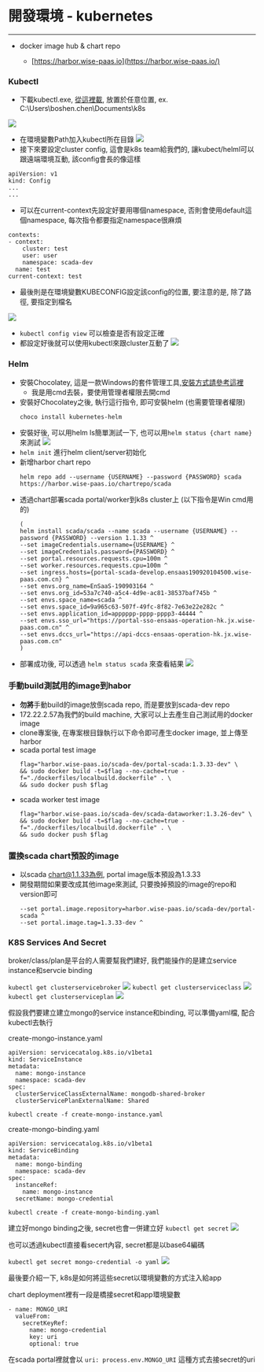 # 開發環境 - kubernetes

---

* docker image hub & chart repo

  * [https://harbor.wise-paas.io](https://harbor.wise-paas.io/)

### Kubectl

* 下載kubectl.exe, [從這裡載](https://kubernetes.io/docs/tasks/tools/install-kubectl/#install-kubectl-on-windows), 放置於任意位置, ex. C:\Users\boshen.chen\Documents\k8s

![](/assets/kubectlpath.png)

* 在環境變數Path加入kubectl所在目錄
  ![](/assets/kubectlpathenv_mask.png)
* 接下來要設定cluster config, 這會是k8s team給我們的, 讓kubect/helml可以跟遠端環境互動, 該config會長的像這樣

```
apiVersion: v1
kind: Config
...
...
```

* 可以在current-context先設定好要用哪個namespace, 否則會使用default這個namespace, 每次指令都要指定namespace很麻煩

```
contexts:
- context:
    cluster: test
    user: user
    namespace: scada-dev
  name: test
current-context: test
```

* 最後則是在環境變數KUBECONFIG設定該config的位置, 要注意的是, 除了路徑, 要指定到檔名

![](/assets/kubeconfig.PNG)

* `kubectl config view` 可以檢查是否有設定正確
* 都設定好後就可以使用kubectl來跟cluster互動了
  ![](/assets/kubectlusage.PNG)

### Helm

* 安裝Chocolatey, 這是一款Windows的套件管理工具,[安裝方式請參考這裡](https://chocolatey.org/docs/installation#install-with-cmdexe)
  * 我是用cmd去裝，要使用管理者權限去開cmd
* 安裝好Chocolatey之後, 執行這行指令, 即可安裝helm \(也需要管理者權限\)
  ```
  choco install kubernetes-helm
  ```
* 安裝好後, 可以用helm ls簡單測試一下, 也可以用`helm status {chart name}` 來測試
  ![](/assets/helmls.PNG)
* `helm init` 進行helm client/server初始化
* 新增harbor chart repo
  ```
  helm repo add --username {USERNAME} --password {PASSWORD} scada https://harbor.wise-paas.io/chartrepo/scada
  ```
* 透過chart部署scada portal/worker到k8s cluster上 \(以下指令是Win cmd用的\)
  ```
  (
  helm install scada/scada --name scada --username {USERNAME} --password {PASSWORD} --version 1.1.33 ^
  --set imageCredentials.username={USERNAME} ^
  --set imageCredentials.password={PASSWORD} ^
  --set portal.resources.requests.cpu=100m ^
  --set worker.resources.requests.cpu=100m ^
  --set ingress.hosts={portal-scada-develop.ensaas190920104500.wise-paas.com.cn} ^
  --set envs.org_name=EnSaaS-190903164 ^
  --set envs.org_id=53a7c740-a5c4-4d9e-ac81-38537baf745b ^
  --set envs.space_name=scada ^
  --set envs.space_id=9a965c63-507f-49fc-8f82-7e63e22e282c ^
  --set envs.application_id=apppppp-pppp-pppp3-44444 ^
  --set envs.sso_url="https://portal-sso-ensaas-operation-hk.jx.wise-paas.com.cn" ^
  --set envs.dccs_url="https://api-dccs-ensaas-operation-hk.jx.wise-paas.com.cn"
  )
  ```
* 部署成功後, 可以透過 `helm status scada` 來查看結果
  ![](/assets/helmstatus.PNG)

### 手動build測試用的image到habor

* **勿將**手動build的image放倒scada repo, 而是要放到scada-dev repo
* 172.22.2.57為我們的build machine, 大家可以上去產生自己測試用的docker image
* clone專案後, 在專案根目錄執行以下命令即可產生docker image, 並上傳至harbor
* scada portal test image
  ```
  flag="harbor.wise-paas.io/scada-dev/portal-scada:1.3.33-dev" \
  && sudo docker build -t=$flag --no-cache=true -f="./dockerfiles/localbuild.dockerfile" . \
  && sudo docker push $flag
  ```
* scada worker test image
  ```
  flag="harbor.wise-paas.io/scada-dev/scada-dataworker:1.3.26-dev" \
  && sudo docker build -t=$flag --no-cache=true -f="./dockerfiles/localbuild.dockerfile" . \
  && sudo docker push $flag
  ```

### 置換scada chart預設的image

* 以scada chart@1.1.33為例, portal image版本預設為1.3.33
* 開發期間如果要改成其他image來測試, 只要換掉預設的image的repo和version即可
  ```
  --set portal.image.repository=harbor.wise-paas.io/scada-dev/portal-scada ^
  --set portal.image.tag=1.3.33-dev ^
  ```

### K8S Services And Secret
broker/class/plan是平台的人需要幫我們建好, 我們能操作的是建立service instance和servcie binding

`kubectl get clusterservicebroker`
![](/assets/svnbrokerresult.PNG)
`kubectl get clusterserviceclass`
![](/assets/svcclasresult.PNG)
`kubectl get clusterserviceplan`
![](/assets/svcplanresult.PNG)

假設我們要建立建立mongo的service instance和binding, 可以準備yaml檔, 配合kubectl去執行

create-mongo-instance.yaml
```
apiVersion: servicecatalog.k8s.io/v1beta1
kind: ServiceInstance
metadata:
  name: mongo-instance
  namespace: scada-dev
spec:
  clusterServiceClassExternalName: mongodb-shared-broker
  clusterServicePlanExternalName: Shared
```
`kubectl create -f create-mongo-instance.yaml`

create-mongo-binding.yaml
```
apiVersion: servicecatalog.k8s.io/v1beta1
kind: ServiceBinding
metadata:
  name: mongo-binding
  namespace: scada-dev
spec:
  instanceRef:
    name: mongo-instance
  secretName: mongo-credential
```
`kubectl create -f create-mongo-binding.yaml`

建立好mongo binding之後, secret也會一併建立好
`kubectl get secret`
![](/assets/k8ssecretresult.PNG)

也可以透過kubectl直接看secert內容, secret都是以base64編碼

`kubectl get secret mongo-credential -o yaml`
![](/assets/secretmongo2.PNG)

最後要介紹一下, k8s是如何將這些secret以環境變數的方式注入給app

chart deployment裡有一段是橋接secret和app環境變數

```
- name: MONGO_URI
  valueFrom:
    secretKeyRef:
      name: mongo-credential
      key: uri
      optional: true
```

在scada portal裡就會以 `uri: process.env.MONGO_URI` 這種方式去接secret的uri